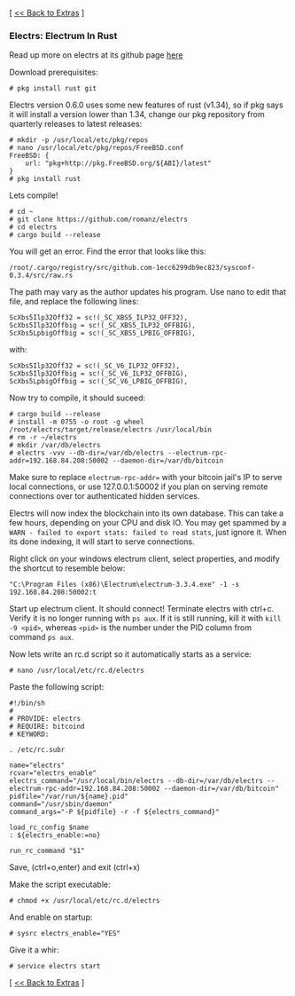 [ [<< Back to Extras](https://github.com/seth586/guides/blob/master/FreeNAS/extras.md) ]

### Electrs: Electrum In Rust

Read up more on electrs at its github page [here](https://github.com/romanz/electrs)


Download prerequisites:
```
# pkg install rust git
```
Electrs version 0.6.0 uses some new features of rust (v1.34), so if pkg says it will install a version lower than 1.34, change our pkg repository from quarterly releases to latest releases:
```
# mkdir -p /usr/local/etc/pkg/repos
# nano /usr/local/etc/pkg/repos/FreeBSD.conf
FreeBSD: {
    url: "pkg+http://pkg.FreeBSD.org/${ABI}/latest"
}
# pkg install rust
```

Lets compile!

```
# cd ~
# git clone https://github.com/romanz/electrs
# cd electrs
# cargo build --release
```
You will get an error. Find the error that looks like this:
```
/root/.cargo/registry/src/github.com-1ecc6299db9ec823/sysconf-0.3.4/src/raw.rs
```
The path may vary as the author updates his program. Use nano to edit that file, and replace the following lines:
```
ScXbs5Ilp32Off32 = sc!(_SC_XBS5_ILP32_OFF32),
ScXbs5Ilp32Offbig = sc!(_SC_XBS5_ILP32_OFFBIG),
ScXbs5LpbigOffbig = sc!(_SC_XBS5_LPBIG_OFFBIG),
```
with:
```
ScXbs5Ilp32Off32 = sc!(_SC_V6_ILP32_OFF32),
ScXbs5Ilp32Offbig = sc!(_SC_V6_ILP32_OFFBIG),
ScXbs5LpbigOffbig = sc!(_SC_V6_LPBIG_OFFBIG),
```

Now try to compile, it should suceed:
```
# cargo build --release
# install -m 0755 -o root -g wheel /root/electrs/target/release/electrs /usr/local/bin
# rm -r ~/electrs
# mkdir /var/db/electrs
# electrs -vvv --db-dir=/var/db/electrs --electrum-rpc-addr=192.168.84.208:50002 --daemon-dir=/var/db/bitcoin
```
Make sure to replace `electrum-rpc-addr=` with your bitcoin jail's IP to serve local connections, or use 127.0.0.1:50002 if you plan on serving remote connections over tor authenticated hidden services.

Electrs will now index the blockchain into its own database. This can take a few hours, depending on your CPU and disk IO. You may get spammed by a `WARN - failed to export stats: failed to read stats`, just ignore it. When its done indexing, it will start to serve connections.

Right click on your windows electrum client, select properties, and modify the shortcut to resemble below:
```
"C:\Program Files (x86)\Electrum\electrum-3.3.4.exe" -1 -s 192.168.84.208:50002:t
```
Start up electrum client. It should connect! Terminate electrs with ctrl+c. Verify it is no longer running with `ps aux`. If it is still running, kill it with `kill -9 <pid>`, whereas `<pid>` is the number under the PID column from command `ps aux`. 

Now lets write an rc.d script so it automatically starts as a service:

```
# nano /usr/local/etc/rc.d/electrs
```

Paste the following script:
```
#!/bin/sh
#
# PROVIDE: electrs
# REQUIRE: bitcoind
# KEYWORD:

. /etc/rc.subr

name="electrs"
rcvar="electrs_enable"
electrs_command="/usr/local/bin/electrs --db-dir=/var/db/electrs --electrum-rpc-addr=192.168.84.208:50002 --daemon-dir=/var/db/bitcoin"
pidfile="/var/run/${name}.pid"
command="/usr/sbin/daemon"
command_args="-P ${pidfile} -r -f ${electrs_command}"

load_rc_config $name
: ${electrs_enable:=no}

run_rc_command "$1"
```
Save, (ctrl+o,enter) and exit (ctrl+x)

Make the script executable:
```
# chmod +x /usr/local/etc/rc.d/electrs
```
And enable on startup:
```
# sysrc electrs_enable="YES"
```
Give it a whir:
```
# service electrs start
```
[ [<< Back to Extras](https://github.com/seth586/guides/blob/master/FreeNAS/extras.md) ]
